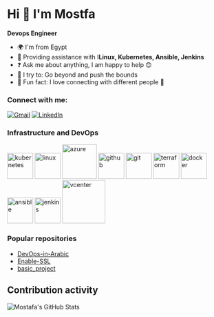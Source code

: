 # Hi 👋 I'm Mostfa

**Devops Engineer**

- 🌍 I'm from Egypt
- 🌱 Providing assistance with I**Linux, Kubernetes, Ansible, Jenkins**
- ❓ Ask me about anything, I am happy to help 😊
- 🚀 I try to: Go beyond and push the bounds
- 🎉 Fun fact: I love connecting with different people 👀

### Connect with me:
[![Gmail](https://img.shields.io/badge/-Gmail-red?style=flat-square&logo=gmail&logoColor=white&link=mailto:mostafaamahmoud60@gmail.com)](mailto:mostafaamahmoud60@gmail.com)
[![LinkedIn](https://img.shields.io/badge/LinkedIn-blue?style=flat-square&logo=linkedin&logoColor=white&link=https://www.linkedin.com/in/mostafamahmoudbahgat)](https://www.linkedin.com/in/mostafamahmoudbahgat)

### Infrastructure and DevOps
<img src="https://github.com/MostafaMahmoudBahgat98/basic_project/assets/79370687/6cfa6bac-aa40-4627-9ae2-0833acdcc1ea" alt="kubernetes" width="60" height="60">
<img src="https://github.com/MostafaMahmoudBahgat98/basic_project/assets/79370687/82bb8f96-408d-437b-adf9-e86a0bd3e70c" alt="linux" width="60" height="60">
<img src="https://github.com/MostafaMahmoudBahgat98/basic_project/assets/79370687/03c46a80-610c-47e4-8870-87f55f791f14" alt="azure" width="80" height="80">
<img src="https://github.com/MostafaMahmoudBahgat98/basic_project/assets/79370687/286ca1d3-3733-47ab-8b81-7b4fd8c9c577" alt="github" width="60" height="60">
<img src="https://github.com/MostafaMahmoudBahgat98/basic_project/assets/79370687/e381e271-d062-45ac-84f9-4bdff9568e12" alt="git" width="60" height="60">
<img src="https://github.com/MostafaMahmoudBahgat98/basic_project/assets/79370687/73c63eb8-23f0-456c-a719-cef68679acdf" alt="terraform" width="60" height="60">
<img src="https://github.com/MostafaMahmoudBahgat98/basic_project/assets/79370687/ab6bbb41-b430-4105-bb16-92d024140111" alt="docker" width="60" height="60">
<img src="https://github.com/MostafaMahmoudBahgat98/basic_project/assets/79370687/d6603468-3ae0-4bcd-a3ca-235962a304f0" alt="ansible" width="60" height="60">
<img src="https://github.com/MostafaMahmoudBahgat98/basic_project/assets/79370687/9ab5891b-66a6-49a4-946d-d3cda40e5b64" alt="jenkins" width="60" height="60">
<img src="https://github.com/MostafaMahmoudBahgat98/basic_project/assets/79370687/12a505a1-f697-4b55-979b-b41651e98a92" alt="vcenter" width="100" height="100">


### Popular repositories
- [DevOps-in-Arabic](https://github.com/MostafaMahmoudBahgat98/DevOps-in-Arabic)
- [Enable-SSL](https://github.com/MostafaMahmoudBahgat98/Enable-SSL)
- [basic_project](https://github.com/MostafaMahmoudBahgat98/basic_project)

## Contribution activity

![Mostafa's GitHub Stats](https://github-readme-stats.vercel.app/api?username=MostafaMahmoudBahgat98&show_icons=true&theme=radical)
